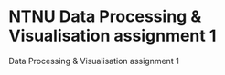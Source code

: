 # NTNU Data Processing & Visualisation assignment 1
Data Processing &amp; Visualisation assignment 1
